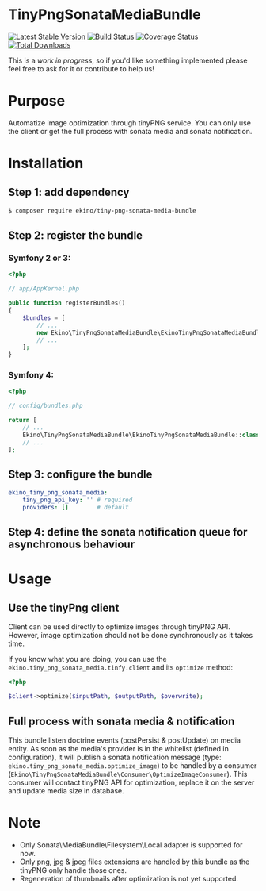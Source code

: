 TinyPngSonataMediaBundle
========================

[![Latest Stable Version](https://poser.pugx.org/ekino/tiny-png-sonata-media-bundle/v/stable)](https://packagist.org/packages/ekino/tiny-png-sonata-media)
[![Build Status](https://travis-ci.org/ekino/EkinoTinyPngSonataMediaBundle.svg?branch=master)](https://travis-ci.org/ekino/EkinoTinyPngSonataMediaBundle)
[![Coverage Status](https://coveralls.io/repos/ekino/EkinoTinyPngSonataMediaBundle/badge.svg?branch=master&service=github)](https://coveralls.io/github/ekino/EkinoTinyPngSonataMediaBundle?branch=master)
[![Total Downloads](https://poser.pugx.org/ekino/tiny-png-sonata-media-bundle/downloads)](https://packagist.org/packages/ekino/tiny-png-sonata-media-bundle)

This is a *work in progress*, so if you'd like something implemented please
feel free to ask for it or contribute to help us!

# Purpose

Automatize image optimization through tinyPNG service. You can only use the client or get the full process with 
sonata media and sonata notification.

# Installation

## Step 1: add dependency

```bash
$ composer require ekino/tiny-png-sonata-media-bundle
```

## Step 2: register the bundle

### Symfony 2 or 3:

```php
<?php

// app/AppKernel.php

public function registerBundles()
{
    $bundles = [
        // ...
        new Ekino\TinyPngSonataMediaBundle\EkinoTinyPngSonataMediaBundle(),
        // ...
    ];
}
```

### Symfony 4:

```php
<?php

// config/bundles.php

return [
    // ...
    Ekino\TinyPngSonataMediaBundle\EkinoTinyPngSonataMediaBundle::class => ['all' => true],
    // ...
];
```

## Step 3: configure the bundle

```yaml
ekino_tiny_png_sonata_media:
    tiny_png_api_key: '' # required
    providers: []        # default
```

## Step 4: define the sonata notification queue for asynchronous behaviour

# Usage

## Use the tinyPng client

Client can be used directly to optimize images through tinyPNG API. However, image optimization should not be done 
synchronously as it takes time.

If you know what you are doing, you can use the `ekino.tiny_png_sonata_media.tinfy.client` and its `optimize` method:

```php
<?php

$client->optimize($inputPath, $outputPath, $overwrite);
```

## Full process with sonata media & notification

This bundle listen doctrine events (postPersist & postUpdate) on media entity. As soon as the media's provider is in 
the whitelist (defined in configuration), it will publish a sonata notification message 
(type: `ekino.tiny_png_sonata_media.optimize_image`) to be handled by a consumer 
(`Ekino\TinyPngSonataMediaBundle\Consumer\OptimizeImageConsumer`). This consumer will contact tinyPNG API for 
optimization, replace it on the server and update media size in database.


# Note

- Only Sonata\MediaBundle\Filesystem\Local adapter is supported for now.
- Only png, jpg & jpeg files extensions are handled by this bundle as the tinyPNG only handle those ones.
- Regeneration of thumbnails after optimization is not yet supported.
